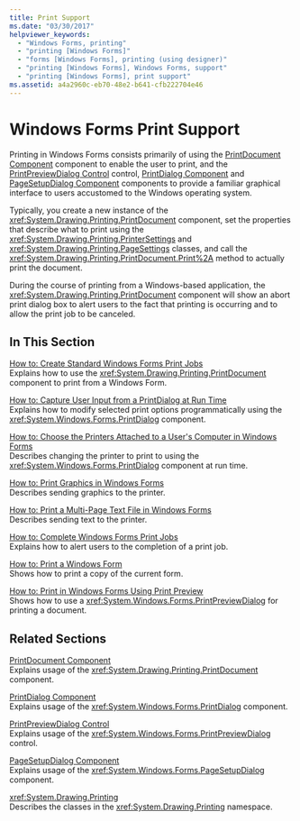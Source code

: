 ```yaml
---
title: Print Support
ms.date: "03/30/2017"
helpviewer_keywords: 
  - "Windows Forms, printing"
  - "printing [Windows Forms]"
  - "forms [Windows Forms], printing (using designer)"
  - "printing [Windows Forms], Windows Forms, support"
  - "printing [Windows Forms], print support"
ms.assetid: a4a2960c-eb70-48e2-b641-cfb222704e46
---
```

# Windows Forms Print Support
Printing in Windows Forms consists primarily of using the [PrintDocument Component](../controls/printdocument-component-windows-forms.md) component to enable the user to print, and the [PrintPreviewDialog Control](../controls/printpreviewdialog-control-windows-forms.md) control, [PrintDialog Component](../controls/printdialog-component-windows-forms.md) and [PageSetupDialog Component](../controls/pagesetupdialog-component-windows-forms.md) components to provide a familiar graphical interface to users accustomed to the Windows operating system.  
  
 Typically, you create a new instance of the <xref:System.Drawing.Printing.PrintDocument> component, set the properties that describe what to print using the <xref:System.Drawing.Printing.PrinterSettings> and <xref:System.Drawing.Printing.PageSettings> classes, and call the <xref:System.Drawing.Printing.PrintDocument.Print%2A> method to actually print the document.  
  
 During the course of printing from a Windows-based application, the <xref:System.Drawing.Printing.PrintDocument> component will show an abort print dialog box to alert users to the fact that printing is occurring and to allow the print job to be canceled.  
  
## In This Section  
 [How to: Create Standard Windows Forms Print Jobs](how-to-create-standard-windows-forms-print-jobs.md)  
 Explains how to use the <xref:System.Drawing.Printing.PrintDocument> component to print from a Windows Form.  
  
 [How to: Capture User Input from a PrintDialog at Run Time](how-to-capture-user-input-from-a-printdialog-at-run-time.md)  
 Explains how to modify selected print options programmatically using the <xref:System.Windows.Forms.PrintDialog> component.  
  
 [How to: Choose the Printers Attached to a User's Computer in Windows Forms](how-to-choose-the-printers-attached-to-user-computer-in-windows-forms.md)  
 Describes changing the printer to print to using the <xref:System.Windows.Forms.PrintDialog> component at run time.  
  
 [How to: Print Graphics in Windows Forms](how-to-print-graphics-in-windows-forms.md)  
 Describes sending graphics to the printer.  
  
 [How to: Print a Multi-Page Text File in Windows Forms](how-to-print-a-multi-page-text-file-in-windows-forms.md)  
 Describes sending text to the printer.  
  
 [How to: Complete Windows Forms Print Jobs](how-to-complete-windows-forms-print-jobs.md)  
 Explains how to alert users to the completion of a print job.  
  
 [How to: Print a Windows Form](how-to-print-a-windows-form.md)  
 Shows how to print a copy of the current form.  
  
 [How to: Print in Windows Forms Using Print Preview](how-to-print-in-windows-forms-using-print-preview.md)  
 Shows how to use a <xref:System.Windows.Forms.PrintPreviewDialog> for printing a document.  
  
## Related Sections  
 [PrintDocument Component](../controls/printdocument-component-windows-forms.md)  
 Explains usage of the <xref:System.Drawing.Printing.PrintDocument> component.  
  
 [PrintDialog Component](../controls/printdialog-component-windows-forms.md)  
 Explains usage of the <xref:System.Windows.Forms.PrintDialog> component.  
  
 [PrintPreviewDialog Control](../controls/printpreviewdialog-control-windows-forms.md)  
 Explains usage of the <xref:System.Windows.Forms.PrintPreviewDialog> control.  
  
 [PageSetupDialog Component](../controls/pagesetupdialog-component-windows-forms.md)  
 Explains usage of the <xref:System.Windows.Forms.PageSetupDialog> component.  
  
 <xref:System.Drawing.Printing>  
 Describes the classes in the <xref:System.Drawing.Printing> namespace.
